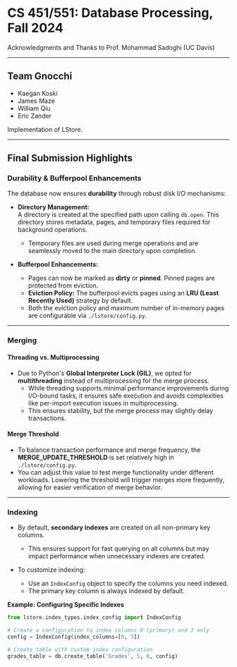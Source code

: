 # CS 451/551: Database Processing, Fall 2024

Acknowledgments and Thanks to Prof. Mohammad Sadoghi (UC Davis)

---

## Team Gnocchi
* Kaegan Koski  
* James Maze  
* William Qiu  
* Eric Zander  

Implementation of LStore.

---

## Final Submission Highlights

### **Durability & Bufferpool Enhancements**

The database now ensures **durability** through robust disk I/O mechanisms:  

- **Directory Management:**  
  A directory is created at the specified path upon calling `db.open`. This directory stores metadata, pages, and temporary files required for background operations.  
  - Temporary files are used during merge operations and are seamlessly moved to the main directory upon completion.

- **Bufferpool Enhancements:**  
  - Pages can now be marked as **dirty** or **pinned**. Pinned pages are protected from eviction.  
  - **Eviction Policy:** The bufferpool evicts pages using an **LRU (Least Recently Used)** strategy by default.  
  - Both the eviction policy and maximum number of in-memory pages are configurable via `./lstore/config.py`.

---

### **Merging**

#### **Threading vs. Multiprocessing**  

- Due to Python's **Global Interpreter Lock (GIL)**, we opted for **multithreading** instead of multiprocessing for the merge process.  
  - While threading supports minimal performance improvements during I/O-bound tasks, it ensures safe execution and avoids complexities like per-import execution issues in multiprocessing.  
  - This ensures stability, but the merge process may slightly delay transactions.

#### **Merge Threshold**  

- To balance transaction performance and merge frequency, the **MERGE_UPDATE_THRESHOLD** is set relatively high in `./lstore/config.py`.  
- You can adjust this value to test merge functionality under different workloads. Lowering the threshold will trigger merges more frequently, allowing for easier verification of merge behavior.

---

### **Indexing**

- By default, **secondary indexes** are created on all non-primary key columns.  
  - This ensures support for fast querying on all columns but may impact performance when unnecessary indexes are created.  

- To customize indexing:  
  - Use an `IndexConfig` object to specify the columns you need indexed.  
  - The primary key column is always indexed by default.

**Example: Configuring Specific Indexes**  

```python
from lstore.index_types.index_config import IndexConfig

# Create a configuration to index columns 0 (primary) and 3 only
config = IndexConfig(index_columns=[0, 3])

# Create table with custom index configuration
grades_table = db.create_table('Grades', 5, 0, config)
